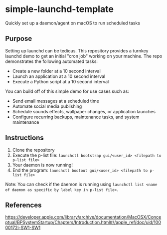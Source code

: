 # simple-launchd-template
Quickly set up a daemon/agent on macOS to run scheduled tasks

## Purpose
Setting up launchd can be tedious. This repository provides a turnkey launchd demo to get an initial "cron job" working on your machine. The repo demonstrates the following automated tasks:
- Create a new folder at a 10 second interval
- Launch an application at a 10 second interval
- Execute a Python script at a 10 second interval

You can build off of this simple demo for use cases such as:
- Send email messages at a scheduled time 
- Automate social media publishing
- Schedule sounds effects, wallpaper changes, or application launches
- Configure recurring backups, maintenance tasks, and system maintenance

## Instructions
1. Clone the repository
2. Execute the p-list file: `launchctl bootstrap gui/<user_id> <filepath to p-list file>`
3. Your daemon is now running!
4. End the program: `launchctl bootout gui/<user_id> <filepath to p-list file>`

Note: You can check if the daemon is running using `launchctl list <name of daemon as specific by label key in p-list file>`.

## References
https://developer.apple.com/library/archive/documentation/MacOSX/Conceptual/BPSystemStartup/Chapters/Introduction.html#//apple_ref/doc/uid/10000172i-SW1-SW1
